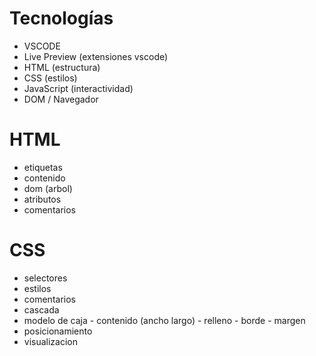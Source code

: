 # Tecnologías
- VSCODE
- Live Preview (extensiones vscode)
- HTML (estructura)
- CSS (estilos)
- JavaScript (interactividad)
- DOM / Navegador

# HTML
- etiquetas
- contenido
- dom (arbol)
- atributos
- comentarios

# CSS
- selectores
- estilos
- comentarios
- cascada
- modelo de caja
        - contenido (ancho largo)
        - relleno
        - borde
        - margen
- posicionamiento
- visualizacion